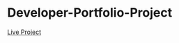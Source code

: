 # Developer-Portfolio-Project

[Live Project](https://radhey30.github.io/Developer-Portfolio-Project/)
